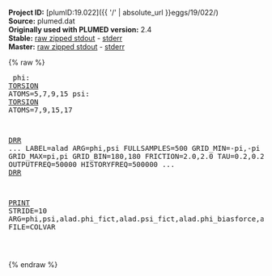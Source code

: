 **Project ID:** [plumID:19.022]({{ '/' | absolute_url }}eggs/19/022/)  
**Source:** plumed.dat  
**Originally used with PLUMED version:** 2.4  
**Stable:** [raw zipped stdout](plumed.dat.plumed.stdout.txt.zip) - [stderr](plumed.dat.plumed.stderr)  
**Master:** [raw zipped stdout](plumed.dat.plumed_master.stdout.txt.zip) - [stderr](plumed.dat.plumed_master.stderr)  

{% raw %}<pre>
phi: <a href="https://plumed.github.io/doc-master/user-doc/html/_t_o_r_s_i_o_n.html">TORSION</a> ATOMS=5,7,9,15
psi: <a href="https://plumed.github.io/doc-master/user-doc/html/_t_o_r_s_i_o_n.html">TORSION</a> ATOMS=7,9,15,17

<a href="https://plumed.github.io/doc-master/user-doc/html/_d_r_r.html">DRR</a> ...
LABEL=alad
ARG=phi,psi
FULLSAMPLES=500
GRID_MIN=-pi,-pi
GRID_MAX=pi,pi
GRID_BIN=180,180
FRICTION=2.0,2.0
TAU=0.2,0.2
OUTPUTFREQ=50000
HISTORYFREQ=500000
... <a href="https://plumed.github.io/doc-master/user-doc/html/_d_r_r.html">DRR</a>

<a href="https://plumed.github.io/doc-master/user-doc/html/_p_r_i_n_t.html">PRINT</a> STRIDE=10 ARG=phi,psi,alad.phi_fict,alad.psi_fict,alad.phi_biasforce,alad.psi_biasforce FILE=COLVAR

</pre>{% endraw %}
